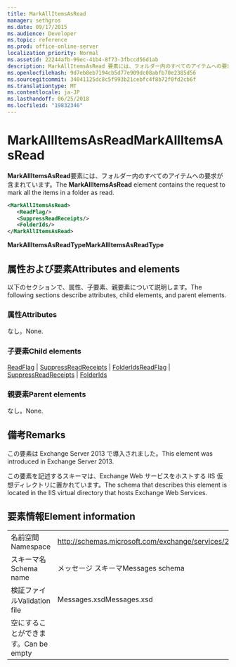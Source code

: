 ```yaml
---
title: MarkAllItemsAsRead
manager: sethgros
ms.date: 09/17/2015
ms.audience: Developer
ms.topic: reference
ms.prod: office-online-server
localization_priority: Normal
ms.assetid: 22244afb-99ec-41b4-8f73-3fbccd56d1ab
description: MarkAllItemsAsRead 要素には、フォルダー内のすべてのアイテムへの要求が含まれています。
ms.openlocfilehash: 9d7eb8eb7194cb5d77e909dc08abfb70e2385d56
ms.sourcegitcommit: 34041125dc8c5f993b21cebfc4f8b72f0fd2cb6f
ms.translationtype: MT
ms.contentlocale: ja-JP
ms.lasthandoff: 06/25/2018
ms.locfileid: "19832346"
---
```

# <a name="markallitemsasread"></a><span data-ttu-id="a3c66-103">MarkAllItemsAsRead</span><span class="sxs-lookup"><span data-stu-id="a3c66-103">MarkAllItemsAsRead</span></span>

<span data-ttu-id="a3c66-104">**MarkAllItemsAsRead**要素には、フォルダー内のすべてのアイテムへの要求が含まれています。</span><span class="sxs-lookup"><span data-stu-id="a3c66-104">The **MarkAllItemsAsRead** element contains the request to mark all the items in a folder as read.</span></span> 
  
```XML
<MarkAllItemsAsRead>
   <ReadFlag/>
   <SuppressReadReceipts/>
   <FolderIds/>
</MarkAllItemsAsRead>
```

 <span data-ttu-id="a3c66-105">**MarkAllItemsAsReadType**</span><span class="sxs-lookup"><span data-stu-id="a3c66-105">**MarkAllItemsAsReadType**</span></span>
## <a name="attributes-and-elements"></a><span data-ttu-id="a3c66-106">属性および要素</span><span class="sxs-lookup"><span data-stu-id="a3c66-106">Attributes and elements</span></span>

<span data-ttu-id="a3c66-107">以下のセクションで、属性、子要素、親要素について説明します。</span><span class="sxs-lookup"><span data-stu-id="a3c66-107">The following sections describe attributes, child elements, and parent elements.</span></span>
  
### <a name="attributes"></a><span data-ttu-id="a3c66-108">属性</span><span class="sxs-lookup"><span data-stu-id="a3c66-108">Attributes</span></span>

<span data-ttu-id="a3c66-109">なし。</span><span class="sxs-lookup"><span data-stu-id="a3c66-109">None.</span></span>
  
### <a name="child-elements"></a><span data-ttu-id="a3c66-110">子要素</span><span class="sxs-lookup"><span data-stu-id="a3c66-110">Child elements</span></span>

<span data-ttu-id="a3c66-111">[ReadFlag](readflag.md) | [SuppressReadReceipts](suppressreadreceipts.md) | [FolderIds](folderids.md)</span><span class="sxs-lookup"><span data-stu-id="a3c66-111">[ReadFlag](readflag.md) | [SuppressReadReceipts](suppressreadreceipts.md) | [FolderIds](folderids.md)</span></span>
  
### <a name="parent-elements"></a><span data-ttu-id="a3c66-112">親要素</span><span class="sxs-lookup"><span data-stu-id="a3c66-112">Parent elements</span></span>

<span data-ttu-id="a3c66-113">なし。</span><span class="sxs-lookup"><span data-stu-id="a3c66-113">None.</span></span>
  
## <a name="remarks"></a><span data-ttu-id="a3c66-114">備考</span><span class="sxs-lookup"><span data-stu-id="a3c66-114">Remarks</span></span>

<span data-ttu-id="a3c66-115">この要素は Exchange Server 2013 で導入されました。</span><span class="sxs-lookup"><span data-stu-id="a3c66-115">This element was introduced in Exchange Server 2013.</span></span>
  
<span data-ttu-id="a3c66-116">この要素を記述するスキーマは、Exchange Web サービスをホストする IIS 仮想ディレクトリに置かれています。</span><span class="sxs-lookup"><span data-stu-id="a3c66-116">The schema that describes this element is located in the IIS virtual directory that hosts Exchange Web Services.</span></span>
  
## <a name="element-information"></a><span data-ttu-id="a3c66-117">要素情報</span><span class="sxs-lookup"><span data-stu-id="a3c66-117">Element information</span></span>

|||
|:-----|:-----|
|<span data-ttu-id="a3c66-118">名前空間</span><span class="sxs-lookup"><span data-stu-id="a3c66-118">Namespace</span></span>  <br/> |http://schemas.microsoft.com/exchange/services/2006/messages  <br/> |
|<span data-ttu-id="a3c66-119">スキーマ名</span><span class="sxs-lookup"><span data-stu-id="a3c66-119">Schema name</span></span>  <br/> |<span data-ttu-id="a3c66-120">メッセージ スキーマ</span><span class="sxs-lookup"><span data-stu-id="a3c66-120">Messages schema</span></span>  <br/> |
|<span data-ttu-id="a3c66-121">検証ファイル</span><span class="sxs-lookup"><span data-stu-id="a3c66-121">Validation file</span></span>  <br/> |<span data-ttu-id="a3c66-122">Messages.xsd</span><span class="sxs-lookup"><span data-stu-id="a3c66-122">Messages.xsd</span></span>  <br/> |
|<span data-ttu-id="a3c66-123">空にすることができます。</span><span class="sxs-lookup"><span data-stu-id="a3c66-123">Can be empty</span></span>  <br/> ||
   

